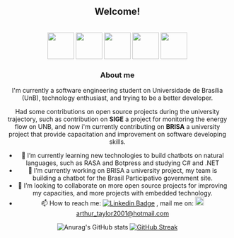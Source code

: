 <div align="center">

## Welcome!

<br>

<div style="display: inline-block;" align="center">  
  
  <img height="60" width="60" src="https://img.icons8.com/fluency/48/000000/python.png"/>
  <img height="60" width="60" src="https://img.icons8.com/color/48/000000/c-sharp-logo.png"/>
  <img height="60" width="60" src="https://img.icons8.com/color/48/000000/c-plus-plus-logo.png"/>
  <img height="60" width="60" src="https://img.icons8.com/color/48/000000/java-coffee-cup-logo--v1.png"/>
  <img height="60" width="60" src="https://img.icons8.com/color/48/000000/linux--v2.png"/>

</div>

<br>
  
### About me

I'm currently a software engineering student on Universidade de Brasília (UnB), technology enthusiast, and trying to be a better developer.

Had some contributions on open source projects during the university trajectory, such as contribution on **SIGE** a project for monitoring the energy flow on UNB, and now i'm currently contributing on **BRISA** a university project that provide capacitation and improvement on software developing skills.

- 🌱 I’m currently learning new technologies to build chatbots on natural languages, such as RASA and Botpress and studying C# and .NET
- 🔭 I’m currently working on BRISA a university project, my team is building a chatbot for the Brasil Participativo government site.
- 👯 I’m looking to collaborate on more open source projects for improving my capacities, and more projects with embedded technology.
- 📫 How to reach me:   [![Linkedin Badge](https://img.shields.io/badge/-Arthur-blue?style=flat&logo=Linkedin&logoColor=white)](https://www.linkedin.com/in/arthur-popov-2257ba226) , mail me on: <img height="20" width="20" src="https://img.icons8.com/fluency/48/000000/mail.png"/> arthur_taylor2001@hotmail.com


<div style="display: inline-block; max-width: 45%;" align="center">
  <img src="https://github-readme-stats.vercel.app/api?username=Eruel6&show_icons=true&theme=nord" alt="Anurag's GitHub stats">
</div>
<div style="display: inline-block; max-width: 45%;" align="center">
  <a href="https://git.io/streak-stats"><img src="https://streak-stats.demolab.com?user=Eruel6&theme=nord" alt="GitHub Streak"></a>
</div>

</div>

<!--
**Eruel6/Eruel6** is a ✨ _special_ ✨ repository because its `README.md` (this file) appears on your GitHub profile.

Here are some ideas to get you started:

- 🔭 I’m currently working on ...
- 🌱 I’m currently learning ...
- 👯 I’m looking to collaborate on ...
- 🤔 I’m looking for help with ...
- 💬 Ask me about ...
- 📫 How to reach me: ...
- 😄 Pronouns: ...
- ⚡ Fun fact: ...
-->
